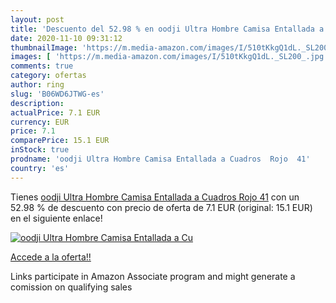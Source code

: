 ```yaml
---
layout: post
title: 'Descuento del 52.98 % en oodji Ultra Hombre Camisa Entallada a Cu'
date: 2020-11-10 09:31:12
thumbnailImage: 'https://m.media-amazon.com/images/I/510tKkgQ1dL._SL200_.jpg'
images: [ 'https://m.media-amazon.com/images/I/510tKkgQ1dL._SL200_.jpg' ]
comments: true
category: ofertas
author: ring
slug: 'B06WD6JTWG-es'
description:
actualPrice: 7.1 EUR
currency: EUR
price: 7.1
comparePrice: 15.1 EUR
inStock: true
prodname: 'oodji Ultra Hombre Camisa Entallada a Cuadros  Rojo  41'
country: 'es'
---
```


Tienes [oodji Ultra Hombre Camisa Entallada a Cuadros  Rojo  41](https://www.amazon.es/dp/B06WD6JTWG/?tag=tolees-21) con un 52.98 % de descuento con precio de oferta de 7.1 EUR (original: 15.1 EUR) en el siguiente enlace!

[![oodji Ultra Hombre Camisa Entallada a Cu](https://m.media-amazon.com/images/I/510tKkgQ1dL._SL200_.jpg)](https://www.amazon.es/dp/B06WD6JTWG/?tag=tolees-21)

[Accede a la oferta!!](https://www.amazon.es/dp/B06WD6JTWG/?tag=tolees-21)

Links participate in Amazon Associate program and might generate a comission on qualifying sales


